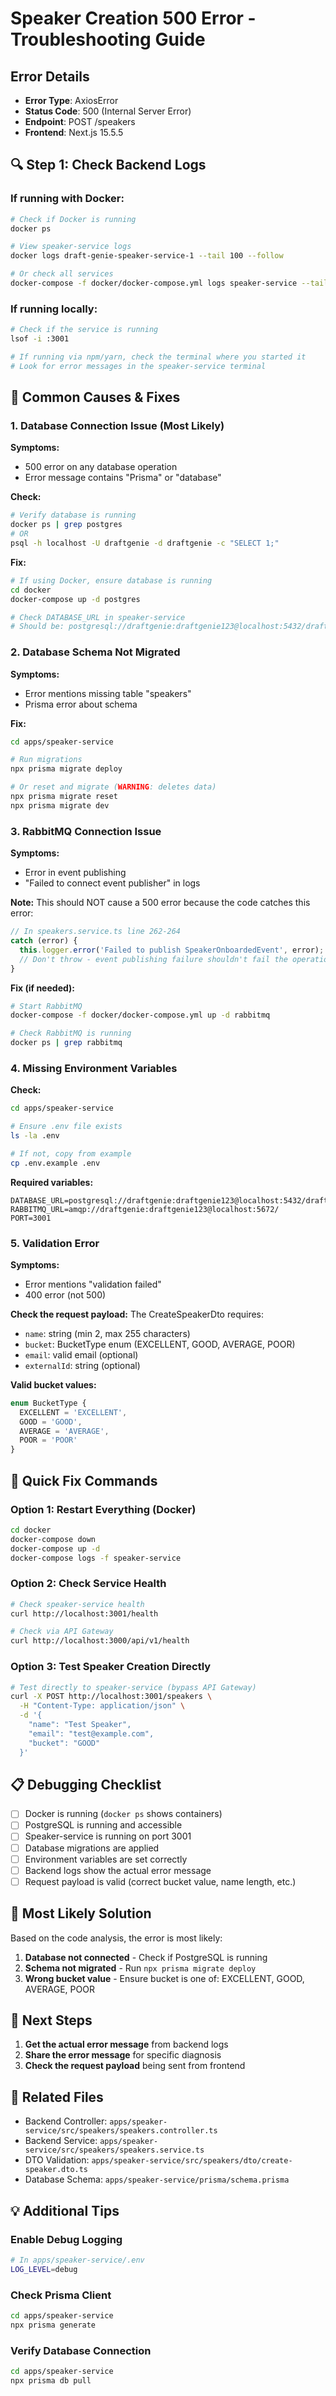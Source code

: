 # Speaker Creation 500 Error - Troubleshooting Guide

## Error Details
- **Error Type**: AxiosError
- **Status Code**: 500 (Internal Server Error)
- **Endpoint**: POST /speakers
- **Frontend**: Next.js 15.5.5

## 🔍 Step 1: Check Backend Logs

### If running with Docker:
```bash
# Check if Docker is running
docker ps

# View speaker-service logs
docker logs draft-genie-speaker-service-1 --tail 100 --follow

# Or check all services
docker-compose -f docker/docker-compose.yml logs speaker-service --tail 100
```

### If running locally:
```bash
# Check if the service is running
lsof -i :3001

# If running via npm/yarn, check the terminal where you started it
# Look for error messages in the speaker-service terminal
```

## 🐛 Common Causes & Fixes

### 1. Database Connection Issue (Most Likely)

**Symptoms:**
- 500 error on any database operation
- Error message contains "Prisma" or "database"

**Check:**
```bash
# Verify database is running
docker ps | grep postgres
# OR
psql -h localhost -U draftgenie -d draftgenie -c "SELECT 1;"
```

**Fix:**
```bash
# If using Docker, ensure database is running
cd docker
docker-compose up -d postgres

# Check DATABASE_URL in speaker-service
# Should be: postgresql://draftgenie:draftgenie123@localhost:5432/draftgenie
```

### 2. Database Schema Not Migrated

**Symptoms:**
- Error mentions missing table "speakers"
- Prisma error about schema

**Fix:**
```bash
cd apps/speaker-service

# Run migrations
npx prisma migrate deploy

# Or reset and migrate (WARNING: deletes data)
npx prisma migrate reset
npx prisma migrate dev
```

### 3. RabbitMQ Connection Issue

**Symptoms:**
- Error in event publishing
- "Failed to connect event publisher" in logs

**Note:** This should NOT cause a 500 error because the code catches this error:
```typescript
// In speakers.service.ts line 262-264
catch (error) {
  this.logger.error('Failed to publish SpeakerOnboardedEvent', error);
  // Don't throw - event publishing failure shouldn't fail the operation
}
```

**Fix (if needed):**
```bash
# Start RabbitMQ
docker-compose -f docker/docker-compose.yml up -d rabbitmq

# Check RabbitMQ is running
docker ps | grep rabbitmq
```

### 4. Missing Environment Variables

**Check:**
```bash
cd apps/speaker-service

# Ensure .env file exists
ls -la .env

# If not, copy from example
cp .env.example .env
```

**Required variables:**
```env
DATABASE_URL=postgresql://draftgenie:draftgenie123@localhost:5432/draftgenie
RABBITMQ_URL=amqp://draftgenie:draftgenie123@localhost:5672/
PORT=3001
```

### 5. Validation Error

**Symptoms:**
- Error mentions "validation failed"
- 400 error (not 500)

**Check the request payload:**
The CreateSpeakerDto requires:
- `name`: string (min 2, max 255 characters)
- `bucket`: BucketType enum (EXCELLENT, GOOD, AVERAGE, POOR)
- `email`: valid email (optional)
- `externalId`: string (optional)

**Valid bucket values:**
```typescript
enum BucketType {
  EXCELLENT = 'EXCELLENT',
  GOOD = 'GOOD',
  AVERAGE = 'AVERAGE',
  POOR = 'POOR'
}
```

## 🔧 Quick Fix Commands

### Option 1: Restart Everything (Docker)
```bash
cd docker
docker-compose down
docker-compose up -d
docker-compose logs -f speaker-service
```

### Option 2: Check Service Health
```bash
# Check speaker-service health
curl http://localhost:3001/health

# Check via API Gateway
curl http://localhost:3000/api/v1/health
```

### Option 3: Test Speaker Creation Directly
```bash
# Test directly to speaker-service (bypass API Gateway)
curl -X POST http://localhost:3001/speakers \
  -H "Content-Type: application/json" \
  -d '{
    "name": "Test Speaker",
    "email": "test@example.com",
    "bucket": "GOOD"
  }'
```

## 📋 Debugging Checklist

- [ ] Docker is running (`docker ps` shows containers)
- [ ] PostgreSQL is running and accessible
- [ ] Speaker-service is running on port 3001
- [ ] Database migrations are applied
- [ ] Environment variables are set correctly
- [ ] Backend logs show the actual error message
- [ ] Request payload is valid (correct bucket value, name length, etc.)

## 🎯 Most Likely Solution

Based on the code analysis, the error is most likely:

1. **Database not connected** - Check if PostgreSQL is running
2. **Schema not migrated** - Run `npx prisma migrate deploy`
3. **Wrong bucket value** - Ensure bucket is one of: EXCELLENT, GOOD, AVERAGE, POOR

## 📝 Next Steps

1. **Get the actual error message** from backend logs
2. **Share the error message** for specific diagnosis
3. **Check the request payload** being sent from frontend

## 🔗 Related Files

- Backend Controller: `apps/speaker-service/src/speakers/speakers.controller.ts`
- Backend Service: `apps/speaker-service/src/speakers/speakers.service.ts`
- DTO Validation: `apps/speaker-service/src/speakers/dto/create-speaker.dto.ts`
- Database Schema: `apps/speaker-service/prisma/schema.prisma`

## 💡 Additional Tips

### Enable Debug Logging
```bash
# In apps/speaker-service/.env
LOG_LEVEL=debug
```

### Check Prisma Client
```bash
cd apps/speaker-service
npx prisma generate
```

### Verify Database Connection
```bash
cd apps/speaker-service
npx prisma db pull
```

